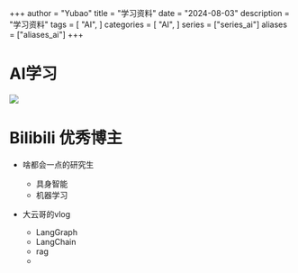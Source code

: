 +++
author = "Yubao"
title = "学习资料"
date = "2024-08-03"
description = "学习资料"
tags = [
    "AI",
]
categories = [
    "AI",
]
series = ["series_ai"]
aliases = ["aliases_ai"]
+++

# AI学习

![](https://img-blog.csdnimg.cn/direct/80dfd54ec491457faa956c46afad1163.png#pic_center)


# Bilibili 优秀博主

- 啥都会一点的研究生

  - 具身智能
  - 机器学习

- 大云哥的vlog

  - LangGraph
  - LangChain
  - rag
  - 

  